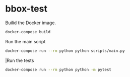 # bbox-test

Builid the Docker image.

```bash
docker-compose build
```

Run the main script

```bash
docker-compose run --rm python python scripts/main.py
```

|Run the tests

```bash
docker-compose run --rm python python -m pytest
```

